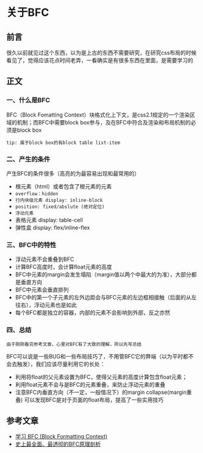 # 关于BFC
## 前言
很久以前就见过这个东西，以为是上古的东西不需要研究，在研究css布局的时候看见了，觉得应该花点时间老弄，一看确实是有很多东西在里面，是需要学习的
## 正文
### 一、什么是BFC
BFC（Block Fomatting Context）块格式化上下文，是css2.1规定的一个渲染区域的机制；而BFC中需要block box参与，及在BFC中符合及渲染和布局机制的必须是block box

    tip: 属于block box的有block table list-item
### 二、产生的条件
产生BFC的条件很多（高亮的为最容易出现和最常用的）
- 根元素（html）或者包含了根元素的元素
- `overflow：hidden`
- `行内块级元素 display: inline-block`
- `position: fixed/abslute (绝对定位)`
- `浮动元素`
- 表格元素 display: table-cell
- 弹性盒 display: flex/inline-flex
### 三、BFC中的特性
- 浮动元素不会重叠到BFC
- 计算BFC高度时，会计算float元素的高度
- BFC中元素的margin会发生塌陷（margin值以两个中最大的为准），大部分都是垂直方向
- BFC中元素会垂直排列
- BFC中的第一个子元素的左外边距会与BFC元素的左边框相接触（后面的从左往右），浮动元素也是如此
- 每个BFC都是独立的容器，内部的元素不会影响到外部，反之亦然
### 四、总结
    由于刚刚看完参考文章，心里对BFC有了大致的理解，所以先写总结
BFC可以说是一些BUG和一些布局技巧了，不用管BFC它的弊端（以为平时都不会去触发），我们应该尽量利用它的长处：
- 利用将float的父元素设置为BFC，使得父元素的高度计算包含float元素；
- 利用float元素不会与是BFC的元素重叠，来防止浮动元素的重叠
- 注意BFC内垂直方向（不一定，一般情况下）的margin collapse(margin重叠)
可以发现BFC是对于页面的float布局，提高了一些实用技巧
## 参考文章
- [学习 BFC (Block Formatting Context)](https://juejin.im/post/59b73d5bf265da064618731d)
- [史上最全面、最透彻的BFC原理剖析](https://github.com/zuopf769/notebook/blob/master/fe/BFC%E5%8E%9F%E7%90%86%E5%89%96%E6%9E%90/README.md)

